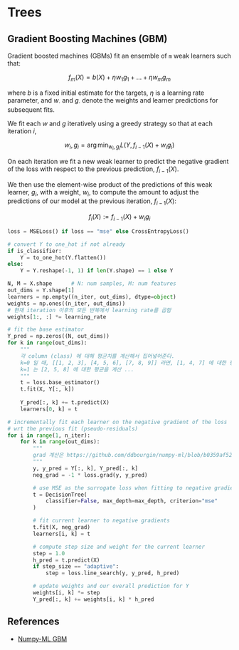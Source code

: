 
# Trees

## Gradient Boosting Machines (GBM)

Gradient boosted machines (GBMs) fit an ensemble of `m` weak learners such that:

$$
    f_m(X) = b(X) + \eta w_1 g_1 + \ldots + \eta w_m g_m
$$

where $b$ is a fixed initial estimate for the targets, $\eta$ is a learning rate parameter, and $w_{\cdot}$ and $g_{\cdot}$ denote the weights and learner predictions for subsequent fits.

We fit each $w$ and $g$ iteratively using a greedy strategy so that at each iteration $i$,

$$
    w_i, g_i = \arg \min_{w_i, g_i} L(Y, f_{i-1}(X) + w_i g_i)
$$

On each iteration we fit a new weak learner to predict the negative gradient of the loss with respect to the previous prediction, $f_{i-1}(X)$.

We then use the element-wise product of the predictions of this weak learner, $g_i$, with a weight, $w_i$, to compute the amount to adjust the predictions of our model at the previous iteration, $f_{i-1}(X)$:

$$
    f_i(X) := f_{i-1}(X) + w_i g_i
$$


```python
loss = MSELoss() if loss == "mse" else CrossEntropyLoss()

# convert Y to one_hot if not already
if is_classifier:
    Y = to_one_hot(Y.flatten())
else:
    Y = Y.reshape(-1, 1) if len(Y.shape) == 1 else Y

N, M = X.shape      # N: num samples, M: num features
out_dims = Y.shape[1]
learners = np.empty((n_iter, out_dims), dtype=object)
weights = np.ones((n_iter, out_dims))
# 현재 iteration 이후의 모든 반복에서 learning rate를 곱함
weights[1:, :] *= learning_rate

# fit the base estimator
Y_pred = np.zeros((N, out_dims))
for k in range(out_dims):
    """
    각 column (class) 에 대해 평균치를 계산해서 집어넣어준다.
    k=0 일 때, [[1, 2, 3], [4, 5, 6], [7, 8, 9]] 라면, [1, 4, 7] 에 대한 평균을 계산해서 집어넣어준다.
    k=1 는 [2, 5, 8] 에 대한 평균을 계산 ...
    """
    t = loss.base_estimator()
    t.fit(X, Y[:, k]) 
    
    Y_pred[:, k] += t.predict(X)
    learners[0, k] = t

# incrementally fit each learner on the negative gradient of the loss
# wrt the previous fit (pseudo-residuals)
for i in range(1, n_iter):
    for k in range(out_dims):
        """
        grad 계산은 https://github.com/ddbourgin/numpy-ml/blob/b0359af5285fbf9699d64fd5ec059493228af03e/numpy_ml/trees/losses.py#L40-L41 참고.
        """
        y, y_pred = Y[:, k], Y_pred[:, k]
        neg_grad = -1 * loss.grad(y, y_pred)

        # use MSE as the surrogate loss when fitting to negative gradients
        t = DecisionTree(
            classifier=False, max_depth=max_depth, criterion="mse"
        )

        # fit current learner to negative gradients
        t.fit(X, neg_grad)
        learners[i, k] = t

        # compute step size and weight for the current learner
        step = 1.0
        h_pred = t.predict(X)
        if step_size == "adaptive":
            step = loss.line_search(y, y_pred, h_pred)

        # update weights and our overall prediction for Y
        weights[i, k] *= step
        Y_pred[:, k] += weights[i, k] * h_pred

```


## References

- [Numpy-ML GBM](https://github.com/ddbourgin/numpy-ml/blob/b0359af5285fbf9699d64fd5ec059493228af03e/numpy_ml/trees/gbdt.py)
